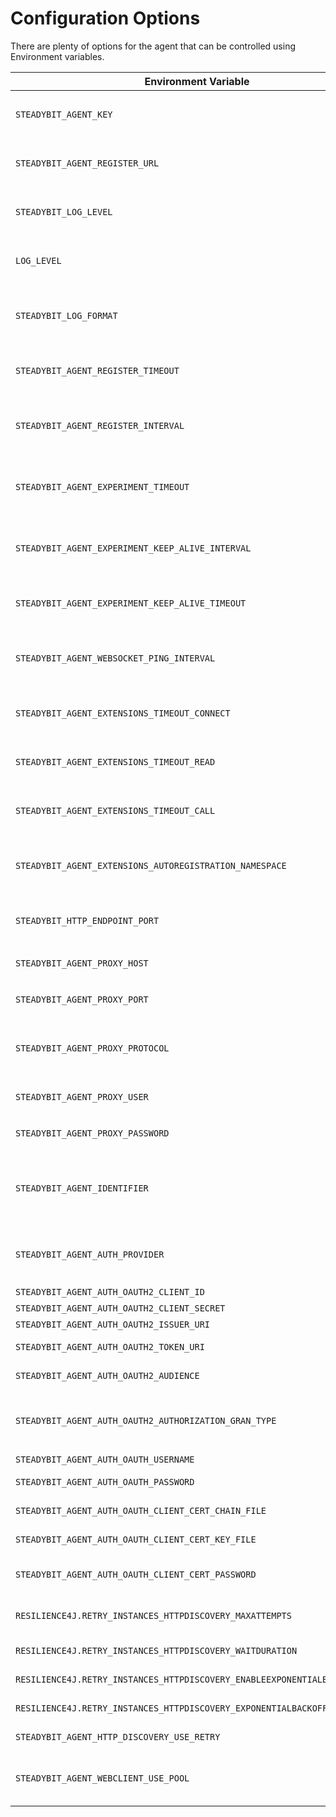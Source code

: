 # Configuration Options

There are plenty of options for the agent that can be controlled using Environment variables.

| Environment Variable                                                      | Description                                                                                                                                                |
|---------------------------------------------------------------------------|------------------------------------------------------------------------------------------------------------------------------------------------------------|
| `STEADYBIT_AGENT_KEY`                                                     | <p>The API key the agent uses<br><strong>Example:</strong> <code>foobar</code></p>                                                                         |
| `STEADYBIT_AGENT_REGISTER_URL`                                            | <p>The baseUrl where the agent registers.<br><strong>Default:</strong> <code>https://platform.steadybit.com</code></p>                                     |
| `STEADYBIT_LOG_LEVEL`                                                     | <p>Sets the loglevel for the com.steadybit logger<br><strong>Default:</strong> <code>INFO</code></p>                                                       |
| `LOG_LEVEL`                                                               | <p>Sets the loglevel for the root logger<br><strong>Default:</strong> <code>INFO</code></p>                                                                |
| `STEADYBIT_LOG_FORMAT`                                                    | <p>Sets the log format for the console logger (<code>json</code> or <code>text</code>)<br><strong>Default:</strong> <code>text</code></p>                  |
| `STEADYBIT_AGENT_REGISTER_TIMEOUT`                                        | <p>Timeout for the registration request.<br><strong>Default:</strong> <code>5s</code></p>                                                                  |
| `STEADYBIT_AGENT_REGISTER_INTERVAL`                                       | <p>The interval how often the agent registers at the platform.<br><strong>Default:</strong> <code>5s</code></p>                                            |
| `STEADYBIT_AGENT_EXPERIMENT_TIMEOUT`                                      | <p>Timeout for the request to connect to an experiment.<br><strong>Default:</strong> <code>5s</code></p>                                                   |
| `STEADYBIT_AGENT_EXPERIMENT_KEEP_ALIVE_INTERVAL`                          | <p>Interval how often a keep alive is sent during an experiment.<br><strong>Default:</strong> <code>2s</code></p>                                          |
| `STEADYBIT_AGENT_EXPERIMENT_KEEP_ALIVE_TIMEOUT`                           | <p>Timeout for a keep alive during an experiment<br><strong>Default:</strong> <code>10s</code></p>                                                         |
| `STEADYBIT_AGENT_WEBSOCKET_PING_INTERVAL`                                 | <p>Interval in seconds of the heartbeat for the websocket connection <br><strong>Default</strong>: <code>4s</code></p>                                     |
| `STEADYBIT_AGENT_EXTENSIONS_TIMEOUT_CONNECT`                              | <p>Connect timeout for extension communication<br><strong>Default</strong>: <code>10s</code></p>                                                           |
| `STEADYBIT_AGENT_EXTENSIONS_TIMEOUT_READ`                                 | <p>Read timeout for extension communication<br><strong>Default</strong>: <code>30s</code></p>                                                              |
| `STEADYBIT_AGENT_EXTENSIONS_TIMEOUT_CALL`                                 | <p>Call timeout for extension communication<br><strong>Default</strong>: <code>30s</code></p>                                                              |
| `STEADYBIT_AGENT_EXTENSIONS_AUTOREGISTRATION_NAMESPACE`                   | <p>Filter extension auto registration in Kubernetes to a given namespace.<br><strong>Default</strong>: <code>null</code></p>                               |
| `STEADYBIT_HTTP_ENDPOINT_PORT`                                            | <p>HTTP endpoint port for the health check url<br><strong>Default:</strong> <code>42999</code></p>                                                         |
| `STEADYBIT_AGENT_PROXY_HOST`                                              | <p>Hostname of a proxy to access Steadybit platform<br></p>                                                                                                |
| `STEADYBIT_AGENT_PROXY_PORT`                                              | <p>Port of a proxy to access Steadybit platform<br></p>                                                                                                    |
| `STEADYBIT_AGENT_PROXY_PROTOCOL`                                          | <p>Protocol of a proxy to access Steadybit platform<br>Valid values: HTTP, SOCKS4, SOCKS5<br><strong>Default:</strong> <code>http</code></p>               |
| `STEADYBIT_AGENT_PROXY_USER`                                              | <p>Username of a proxy to access Steadybit platform<br></p>                                                                                                |
| `STEADYBIT_AGENT_PROXY_PASSWORD`                                          | <p>Password of a proxy to access Steadybit platform<br></p>                                                                                                |
| `STEADYBIT_AGENT_IDENTIFIER`                                              | <p>The identifier which will be used to register the agent at the platform<br><strong>Default:</strong> The agent will use the hostname as identifier</p>  |
| `STEADYBIT_AGENT_AUTH_PROVIDER`                                           | <p>The auth mechanism to use - <code>OAUTH2</code> or <code>AGENT-KEY</code></p><p><strong>Default:</strong> <code>AGENT-KEY</code></p>                    |
| `STEADYBIT_AGENT_AUTH_OAUTH2_CLIENT_ID`                                   | The public identifier of your OAuth 2.0 Client                                                                                                             |
| `STEADYBIT_AGENT_AUTH_OAUTH2_CLIENT_SECRET`                               | The client secret                                                                                                                                          |
| `STEADYBIT_AGENT_AUTH_OAUTH2_ISSUER_URI`                                  | The issuer uri of the identity provider                                                                                                                    |
| `STEADYBIT_AGENT_AUTH_OAUTH2_TOKEN_URI`                                   | The token uri of the identity provider to directly specify the URL to retrieve the access tokens from                                                      |
| `STEADYBIT_AGENT_AUTH_OAUTH2_AUDIENCE`                                    | Optional - Some provider needs the audience parameter to authenticate the client.                                                                          |
| `STEADYBIT_AGENT_AUTH_OAUTH2_AUTHORIZATION_GRAN_TYPE`                     | <p>The grant type to use either <code>client_credentials</code> or <code>password</code>.<br><strong>Default:</strong> <code>client_credentials</code></p> |
| `STEADYBIT_AGENT_AUTH_OAUTH_USERNAME`                                     | The username to use for the username flow                                                                                                                  |
| `STEADYBIT_AGENT_AUTH_OAUTH_PASSWORD`                                     | The username to use when using the password flow                                                                                                           |
| `STEADYBIT_AGENT_AUTH_OAUTH_CLIENT_CERT_CHAIN_FILE`                       | Optional - the x.509 client certificate to use for mutual TLS with the identity provider.                                                                  |
| `STEADYBIT_AGENT_AUTH_OAUTH_CLIENT_CERT_KEY_FILE`                         | Optional - the PKCS#8 encoded private key to use for mutual TLS with the identity provider                                                                 |
| `STEADYBIT_AGENT_AUTH_OAUTH_CLIENT_CERT_PASSWORD`                         | Optional - Password for the the PKCS#8 encoded private key to use for mutual TLS with the identity provider                                                |
| `RESILIENCE4J.RETRY_INSTANCES_HTTPDISCOVERY_MAXATTEMPTS`                  | Optional - Resilience4j: The maximum number of attempts (including the initial call as the first attempt) for DiscoveryKit resources                       |
| `RESILIENCE4J.RETRY_INSTANCES_HTTPDISCOVERY_WAITDURATION`                 | Optional - Resilience4j: A fixed wait duration between retry attempts for DiscoveryKit resources                                                           |
| `RESILIENCE4J.RETRY_INSTANCES_HTTPDISCOVERY_ENABLEEXPONENTIALBACKOFF`     | Optional - Resilience4j: Enable or disable exponential backoff for DiscoveryKit resources                                                                  |
| `RESILIENCE4J.RETRY_INSTANCES_HTTPDISCOVERY_EXPONENTIALBACKOFFMULTIPLIER` | Optional - Resilience4j: The multiplier for exponential backoff for DiscoveryKit resources                                                                 |
| `STEADYBIT_AGENT_HTTP_DISCOVERY_USE_RETRY`                                | Optional - Resilience4j: Enable/Disable the retry mechanism. Default is true / enabled                                                                     |
| `STEADYBIT_AGENT_WEBCLIENT_USE_POOL`                                      | Optional - Be able to disable the netty connection pooling by setting environment variable STEADYBIT_AGENT_WEBCLIENT_USE_POOL=false. Default is true.      |
